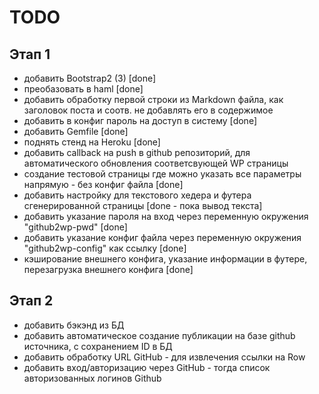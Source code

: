 TODO
====

Этап 1
------

* добавить Bootstrap2 (3) [done]
* преобазовать в haml [done]
* добавить обработку первой строки из Markdown файла, 
как заголовок поста и соотв. не добавлять его в содержимое
* добавить в конфиг пароль на доступ в систему [done]
* добавить Gemfile [done]
* поднять стенд на Heroku [done]
* добавить callback на push в github репозиторий, для автоматического
обновления соответсвующей WP страницы
* создание тестовой страницы где можно указать все параметры 
напрямую - без конфиг файла [done]
* добавить настройку для текстового хедера и футера 
сгенерированной страницы [done - пока вывод текста]
* добавить указание пароля на вход через переменную окружения "github2wp-pwd" [done]
* добавить указание конфиг файла через переменную окружения "github2wp-config"
как ссылку [done]
* кэширование внешнего конфига, указание информации в футере, 
перезагрузка внешнего конфига [done]

Этап 2
------

* добавить бэкэнд из БД
* добавить автоматическое создание публикации на базе github источника, с 
сохранением ID в БД
* добавить обработку URL GitHub - для извлечения ссылки на Row
* добавить вход/авторизацию через GitHub - тогда список авторизованных логинов Github
